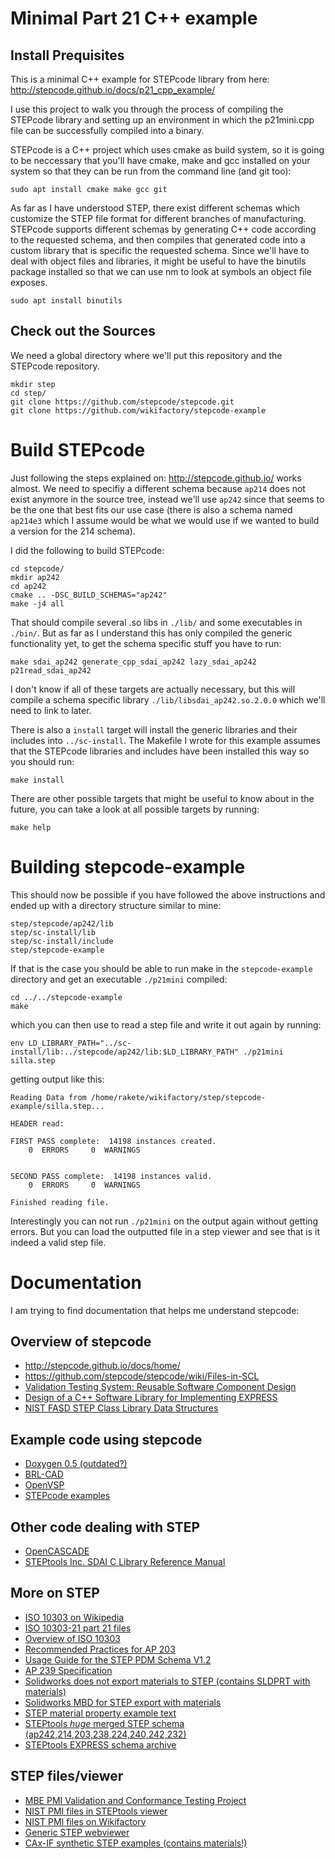 # Minimal Part 21 C++ example

## Install Prequisites

This is a minimal C++ example for STEPcode library from here: http://stepcode.github.io/docs/p21_cpp_example/

I use this project to walk you through the process of compiling the STEPcode library and setting up an environment in which the p21mini.cpp file can be successfully compiled into a binary.

STEPcode is a C++ project which uses cmake as build system, so it is going to be neccessary that you'll have cmake, make and gcc installed on your system so that they can be run from the command line (and git too):

    sudo apt install cmake make gcc git

As far as I have understood STEP, there exist different schemas which customize the STEP file format for different branches of manufacturing. STEPcode supports different schemas by generating C++ code according to the requested schema, and then compiles that generated code into a custom library that is specific the requested schema. Since we'll have to deal with object files and libraries, it might be useful to have the binutils package installed so that we can use nm to look at symbols an object file exposes.

    sudo apt install binutils

## Check out the Sources

We need a global directory where we'll put this repository and the STEPcode repository.

    mkdir step
    cd step/
    git clone https://github.com/stepcode/stepcode.git
    git clone https://github.com/wikifactory/stepcode-example

# Build STEPcode

Just following the steps explained on: http://stepcode.github.io/ works almost. We need to specifiy a different schema because `ap214` does not exist anymore in the source tree, instead we'll use `ap242` since that seems to be the one that best fits our use case (there is also a schema named `ap214e3` which I assume would be what we would use if we wanted to build a version for the 214 schema).

I did the following to build STEPcode:

    cd stepcode/
    mkdir ap242
    cd ap242
    cmake .. -DSC_BUILD_SCHEMAS="ap242"
    make -j4 all

That should compile several .so libs in `./lib/` and some executables in `./bin/`. But as far as I understand this has only compiled the generic functionality yet, to get the schema specific stuff you have to run:

    make sdai_ap242 generate_cpp_sdai_ap242 lazy_sdai_ap242 p21read_sdai_ap242

I don't know if all of these targets are actually necessary, but this will compile a schema specific library `./lib/libsdai_ap242.so.2.0.0` which we'll need to link to later.

There is also a `install` target will install the generic libraries and their includes into `../sc-install`. The Makefile I wrote for this example assumes that the STEPcode libraries and includes have been installed this way so you should run:

    make install

There are other possible targets that might be useful to know about in the future, you can take a look at all possible targets by running:

    make help

# Building stepcode-example

This should now be possible if you have followed the above instructions and ended up with a directory structure similar to mine:

    step/stepcode/ap242/lib
    step/sc-install/lib
    step/sc-install/include
    step/stepcode-example

If that is the case you should be able to run make in the `stepcode-example` directory and get an executable `./p21mini` compiled:

    cd ../../stepcode-example
    make

which you can then use to read a step file and write it out again by running:

    env LD_LIBRARY_PATH="../sc-install/lib:../stepcode/ap242/lib:$LD_LIBRARY_PATH" ./p21mini silla.step

getting output like this:

    Reading Data from /home/rakete/wikifactory/step/stepcode-example/silla.step...

    HEADER read:

    FIRST PASS complete:  14198 instances created.
        0  ERRORS	  0  WARNINGS


    SECOND PASS complete:  14198 instances valid.
        0  ERRORS	  0  WARNINGS

    Finished reading file.

Interestingly you can not run `./p21mini` on the output again without getting errors. But you can load the outputted file in a step viewer and see that is it indeed a valid step file.

# Documentation

I am trying to find documentation that helps me understand stepcode:

## Overview of stepcode
- http://stepcode.github.io/docs/home/
- https://github.com/stepcode/stepcode/wiki/Files-in-SCL
- [Validation Testing System: Reusable Software Component Design](https://github.com/stepcode/stepcode/blob/master/doc/VTS_-_Reusable_Software_Component_Design_-_morris91.pdf)
- [Design of a C++ Software Library for Implementing EXPRESS](https://github.com/stepcode/stepcode/blob/master/doc/Design_of_SCL_-_sauder95.pdf)
- [NIST FASD STEP Class Library Data Structures](https://github.com/stepcode/stepcode/blob/master/doc/sclnotes.pdf)

## Example code using stepcode
- [Doxygen 0.5 (outdated?)](http://mpictor.github.io/scl/0.5/doc.StepClassLibrary/doxygen-html/index.html)
- [BRL-CAD](https://github.com/kanzure/brlcad/tree/master/src/conv/step)
- [OpenVSP](https://github.com/OpenVSP/OpenVSP/blob/f5ced1dfcf40b5cc1964663bf48421dac67eccd4/src/util/STEPutil.cpp)
- [STEPcode examples](https://github.com/stepcode/stepcode/tree/master/test/cpp/)

## Other code dealing with STEP
- [OpenCASCADE](https://www.opencascade.com/doc/occt-6.9.0/overview/html/occt_user_guides__step.html)
- [STEPtools Inc. SDAI C Library Reference Manual](https://dsiva.weebly.com/uploads/5/2/7/8/5278587/sdailib.pdf)

## More on STEP
- [ISO 10303 on Wikipedia](https://en.wikipedia.org/wiki/ISO_10303)
- [ISO 10303-21 part 21 files](https://en.wikipedia.org/wiki/ISO_10303-21)
- [Overview of ISO 10303](https://www.nist.gov/sites/default/files/documents/el/msid/16_aBarnardFeeney.pdf)
- [Recommended Practices for AP 203](https://www.oasis-open.org/committees/download.php/11728/recprac8.pdf)
- [Usage Guide for the STEP PDM Schema V1.2](https://www.prostep.org/fileadmin/downloads/ProSTEP-iViP_Implementation-Guideline_PDM-Schema_4.3.pdf)
- [AP 239 Specification](http://www.asd-ssg.org/c/document_library/get_file?uuid=3e01b539-7d77-48dc-a7a5-076511664054&groupId=11317)
- [Solidworks does not export materials to STEP (contains SLDPRT with materials)](https://forum.solidworks.com/thread/181689)
- [Solidworks MBD for STEP export with materials](https://www.cati.com/products/technical-communications/solidworks-mbd/)
- [STEP material property example text](https://www.eng-tips.com/viewthread.cfm?qid=398294)
- [STEPtools *huge* merged STEP schema (ap242,214,203,238,224,240,242,232)](https://www.steptools.com/stds/stp_aim/html/schema.html)
- [STEPtools EXPRESS schema archive](https://www.steptools.com/stds/archive/)

## STEP files/viewer
- [MBE PMI Validation and Conformance Testing Project](https://www.nist.gov/el/systems-integration-division-73400/mbe-pmi-validation-and-conformance-testing-project)
- [NIST PMI files in STEPtools viewer](https://www.steptools.com/demos/242/index.html)
- [NIST PMI files on Wikifactory](https://wikifactory.com/@rakete/nist-pmi-test-project)
- [Generic STEP webviewer](http://step3d.com/)
- [CAx-IF synthetic STEP examples (contains materials!)](https://www.cax-if.org/library/index.html)

